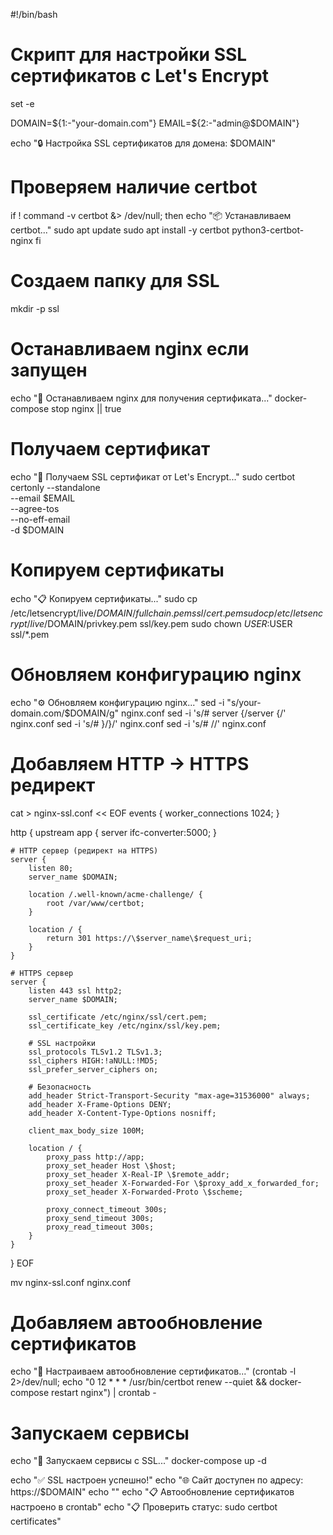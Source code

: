 #!/bin/bash

# Скрипт для настройки SSL сертификатов с Let's Encrypt

set -e

DOMAIN=${1:-"your-domain.com"}
EMAIL=${2:-"admin@$DOMAIN"}

echo "🔒 Настройка SSL сертификатов для домена: $DOMAIN"

# Проверяем наличие certbot
if ! command -v certbot &> /dev/null; then
    echo "📦 Устанавливаем certbot..."
    sudo apt update
    sudo apt install -y certbot python3-certbot-nginx
fi

# Создаем папку для SSL
mkdir -p ssl

# Останавливаем nginx если запущен
echo "🛑 Останавливаем nginx для получения сертификата..."
docker-compose stop nginx || true

# Получаем сертификат
echo "📜 Получаем SSL сертификат от Let's Encrypt..."
sudo certbot certonly --standalone \
    --email $EMAIL \
    --agree-tos \
    --no-eff-email \
    -d $DOMAIN

# Копируем сертификаты
echo "📋 Копируем сертификаты..."
sudo cp /etc/letsencrypt/live/$DOMAIN/fullchain.pem ssl/cert.pem
sudo cp /etc/letsencrypt/live/$DOMAIN/privkey.pem ssl/key.pem
sudo chown $USER:$USER ssl/*.pem

# Обновляем конфигурацию nginx
echo "⚙️ Обновляем конфигурацию nginx..."
sed -i "s/your-domain.com/$DOMAIN/g" nginx.conf
sed -i 's/# server {/server {/' nginx.conf
sed -i 's/# }/}/' nginx.conf
sed -i 's/# //' nginx.conf

# Добавляем HTTP -> HTTPS редирект
cat > nginx-ssl.conf << EOF
events {
    worker_connections 1024;
}

http {
    upstream app {
        server ifc-converter:5000;
    }

    # HTTP сервер (редирект на HTTPS)
    server {
        listen 80;
        server_name $DOMAIN;
        
        location /.well-known/acme-challenge/ {
            root /var/www/certbot;
        }
        
        location / {
            return 301 https://\$server_name\$request_uri;
        }
    }

    # HTTPS сервер
    server {
        listen 443 ssl http2;
        server_name $DOMAIN;
        
        ssl_certificate /etc/nginx/ssl/cert.pem;
        ssl_certificate_key /etc/nginx/ssl/key.pem;
        
        # SSL настройки
        ssl_protocols TLSv1.2 TLSv1.3;
        ssl_ciphers HIGH:!aNULL:!MD5;
        ssl_prefer_server_ciphers on;
        
        # Безопасность
        add_header Strict-Transport-Security "max-age=31536000" always;
        add_header X-Frame-Options DENY;
        add_header X-Content-Type-Options nosniff;
        
        client_max_body_size 100M;
        
        location / {
            proxy_pass http://app;
            proxy_set_header Host \$host;
            proxy_set_header X-Real-IP \$remote_addr;
            proxy_set_header X-Forwarded-For \$proxy_add_x_forwarded_for;
            proxy_set_header X-Forwarded-Proto \$scheme;
            
            proxy_connect_timeout 300s;
            proxy_send_timeout 300s;
            proxy_read_timeout 300s;
        }
    }
}
EOF

mv nginx-ssl.conf nginx.conf

# Добавляем автообновление сертификатов
echo "🔄 Настраиваем автообновление сертификатов..."
(crontab -l 2>/dev/null; echo "0 12 * * * /usr/bin/certbot renew --quiet && docker-compose restart nginx") | crontab -

# Запускаем сервисы
echo "🚀 Запускаем сервисы с SSL..."
docker-compose up -d

echo "✅ SSL настроен успешно!"
echo "🌐 Сайт доступен по адресу: https://$DOMAIN"
echo ""
echo "📋 Автообновление сертификатов настроено в crontab"
echo "📋 Проверить статус: sudo certbot certificates"